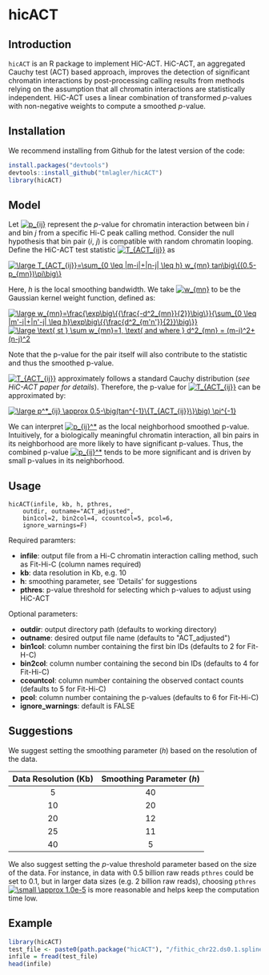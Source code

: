 # hicACT

## Introduction
<code>hicACT</code> is an R package to implement HiC-ACT. HiC-ACT, an aggregated Cauchy test (ACT) based approach, improves the detection of significant chromatin interactions by post-processing calling results from methods relying on the assumption that all chromatin interactions are statistically independent. HiC-ACT uses a linear combination of transformed *p*-values with non-negative weights to compute a smoothed *p*-value.

## Installation
We recommend installing from Github for the latest version of the code:
```r
install.packages("devtools")
devtools::install_github("tmlagler/hicACT")
library(hicACT)
```
## Model
Let <a href="https://www.codecogs.com/eqnedit.php?latex=\inline&space;\fn_phv&space;p_{ij}" target="_blank"><img src="https://latex.codecogs.com/svg.latex?\inline&space;\fn_phv&space;p_{ij}" title="p_{ij}" /></a> represent the *p*-value for chromatin interaction between bin *i* and bin *j* from a specific Hi-C peak calling method. Consider the null hypothesis that bin pair (*i*, *j*) is compatible with random chromatin looping. Define the HiC-ACT test statistic <a href="https://www.codecogs.com/eqnedit.php?latex=\inline&space;\fn_phv&space;T_{ACT_{ij}}" target="_blank"><img src="https://latex.codecogs.com/svg.latex?\inline&space;\fn_phv&space;T_{ACT_{ij}}" title="T_{ACT_{ij}}" /></a> as

<a href="https://www.codecogs.com/eqnedit.php?latex=\inline&space;\fn_phv&space;\large&space;T_{ACT_{ij}}=\sum_{0&space;\leq&space;|m-i|&plus;|n-j|&space;\leq&space;h}&space;w_{mn}&space;tan\big\{(0.5-p_{mn})\pi\big\}" target="_blank"><img src="https://latex.codecogs.com/svg.latex?\inline&space;\fn_phv&space;\large&space;T_{ACT_{ij}}=\sum_{0&space;\leq&space;|m-i|&plus;|n-j|&space;\leq&space;h}&space;w_{mn}&space;tan\big\{(0.5-p_{mn})\pi\big\}" title="\large T_{ACT_{ij}}=\sum_{0 \leq |m-i|+|n-j| \leq h} w_{mn} tan\big\{(0.5-p_{mn})\pi\big\}" /></a>

Here, *h* is the local smoothing bandwidth. We take <a href="https://www.codecogs.com/eqnedit.php?latex=\inline&space;\fn_phv&space;w_{mn}" target="_blank"><img src="https://latex.codecogs.com/svg.latex?\inline&space;\fn_phv&space;w_{mn}" title="w_{mn}" /></a> to be the Gaussian kernel weight function, defined as:

<a href="https://www.codecogs.com/eqnedit.php?latex=\inline&space;\fn_phv&space;\large&space;w_{mn}=\frac{\exp\big\{{\frac{-d^2_{mn}}{2}}\big\}}{\sum_{0&space;\leq&space;|m'-i|&plus;|n'-j|&space;\leq&space;h}\exp\big\{{\frac{d^2_{m'n'}}{2}}\big\}}" target="_blank"><img src="https://latex.codecogs.com/svg.latex?\inline&space;\fn_phv&space;\large&space;w_{mn}=\frac{\exp\big\{{\frac{-d^2_{mn}}{2}}\big\}}{\sum_{0&space;\leq&space;|m'-i|&plus;|n'-j|&space;\leq&space;h}\exp\big\{{\frac{d^2_{m'n'}}{2}}\big\}}" title="\large w_{mn}=\frac{\exp\big\{{\frac{-d^2_{mn}}{2}}\big\}}{\sum_{0 \leq |m'-i|+|n'-j| \leq h}\exp\big\{{\frac{d^2_{m'n'}}{2}}\big\}}" /></a>
<a href="https://www.codecogs.com/eqnedit.php?latex=\inline&space;\fn_phv&space;\large&space;\text{&space;st&space;}&space;\sum&space;w_{mn}=1,&space;\text{&space;and&space;where&space;}&space;d^2_{mn}&space;=&space;(m-i)^2&plus;(n-j)^2" target="_blank"><img src="https://latex.codecogs.com/svg.latex?\inline&space;\fn_phv&space;\large&space;\text{&space;st&space;}&space;\sum&space;w_{mn}=1,&space;\text{&space;and&space;where&space;}&space;d^2_{mn}&space;=&space;(m-i)^2&plus;(n-j)^2" title="\large \text{ st } \sum w_{mn}=1, \text{ and where } d^2_{mn} = (m-i)^2+(n-j)^2" /></a>

Note that the p-value for the pair itself will also contribute to the statistic and thus the smoothed p-value.

<a href="https://www.codecogs.com/eqnedit.php?latex=\inline&space;\fn_phv&space;T_{ACT_{ij}}" target="_blank"><img src="https://latex.codecogs.com/svg.latex?\inline&space;\fn_phv&space;T_{ACT_{ij}}" title="T_{ACT_{ij}}" /></a> approximately follows a standard Cauchy distribution (*see HiC-ACT paper for details*). Therefore, the p-value for <a href="https://www.codecogs.com/eqnedit.php?latex=\inline&space;\fn_phv&space;T_{ACT_{ij}}" target="_blank"><img src="https://latex.codecogs.com/svg.latex?\inline&space;\fn_phv&space;T_{ACT_{ij}}" title="T_{ACT_{ij}}" /></a> can be approximated by:

<a href="https://www.codecogs.com/eqnedit.php?latex=\inline&space;\fn_phv&space;\large&space;p^*_{ij}&space;\approx&space;0.5-\big(tan^{-1}\{T_{ACT_{ij}}\}\big)&space;\pi^{-1}" target="_blank"><img src="https://latex.codecogs.com/svg.latex?\inline&space;\fn_phv&space;\large&space;p^*_{ij}&space;\approx&space;0.5-\big(tan^{-1}\{T_{ACT_{ij}}\}\big)&space;\pi^{-1}" title="\large p^*_{ij} \approx 0.5-\big(tan^{-1}\{T_{ACT_{ij}}\}\big) \pi^{-1}" /></a>

We can interpret <a href="https://www.codecogs.com/eqnedit.php?latex=\inline&space;\fn_phv&space;p_{ij}^*" target="_blank"><img src="https://latex.codecogs.com/svg.latex?\inline&space;\fn_phv&space;p_{ij}^*" title="p_{ij}^*" /></a> as the local neighborhood smoothed p-value. Intuitively, for a biologically meaningful chromatin interaction, all bin pairs in its neighborhood are more likely to have significant p-values. Thus, the combined p-value <a href="https://www.codecogs.com/eqnedit.php?latex=\inline&space;\fn_phv&space;p_{ij}^*" target="_blank"><img src="https://latex.codecogs.com/svg.latex?\inline&space;\fn_phv&space;p_{ij}^*" title="p_{ij}^*" /></a> tends to be more significant and is driven by small p-values in its neighborhood. 

## Usage
```
hicACT(infile, kb, h, pthres,
    outdir, outname="ACT_adjusted",
    bin1col=2, bin2col=4, ccountcol=5, pcol=6,
    ignore_warnings=F)
```
Required paramters:

- **infile**: output file from a Hi-C chromatin interaction calling method, such as Fit-Hi-C (column names required)
- **kb**: data resolution in Kb, e.g. 10
- **h**: smoothing parameter, see 'Details' for suggestions
- **pthres**: p-value threshold for selecting which p-values to adjust using HiC-ACT

Optional parameters:

- **outdir**: output directory path (defaults to working directory)
- **outname**: desired output file name (defaults to "ACT_adjusted")
- **bin1col**: column number containing the first bin IDs (defaults to 2 for Fit-H-C)
- **bin2col**: column number containing the second bin IDs (defaults to 4 for Fit-Hi-C)
- **ccountcol**: column number containing the observed contact counts (defaults to 5 for Fit-Hi-C)
- **pcol**: column number containing the p-values (defaults to 6 for Fit-Hi-C)
- **ignore_warnings**: default is FALSE

## Suggestions
We suggest setting the smoothing parameter (*h*) based on the resolution of the data.

| Data Resolution (Kb) | Smoothing Parameter (*h*) |
|:--------------------:|:-----------------------:|
| 5 | 40 |
| 10 | 20 |
| 20 | 12 |
| 25 | 11 |
| 40 | 5 |

We also suggest setting the *p*-value threshold parameter based on the size of the data. For instance, in data with 0.5 billion raw reads <code>pthres</code> could be set to 0.1, but in larger data sizes (e.g. 2 billion raw reads), choosing <code>pthres</code><a href="https://www.codecogs.com/eqnedit.php?latex=\inline&space;\fn_phv&space;\small&space;\approx&space;1.0e-5" target="_blank"><img src="https://latex.codecogs.com/svg.latex?\inline&space;\fn_phv&space;\small&space;\approx&space;1.0e-5" title="\small \approx 1.0e-5" /></a> is more reasonable and helps keep the computation time low.

## Example

```r --run
library(hicACT)
test_file <- paste0(path.package("hicACT"), "/fithic_chr22.ds0.1.spline_pass2.res10000.significances.txt.gz")
infile = fread(test_file)
head(infile)
```



